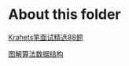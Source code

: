 # About this folder

[Krahets笔面试精选88题](https://leetcode.cn/studyplan/selected-coding-interview/)

[图解算法数据结构](https://leetcode.cn/leetbook/read/illustration-of-algorithm/r84gmi/)
